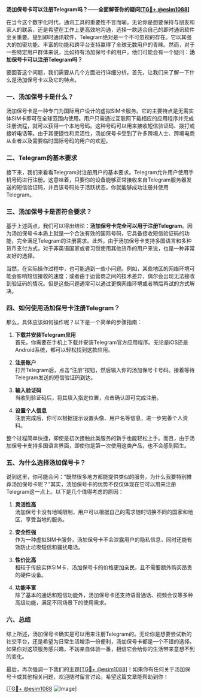 **汤加保号卡可以注册Telegram吗？——全面解答你的疑问[[TG💪+ @esim1088](https://t.me/s/esim1088)]**

在当今这个数字化时代，通讯工具的重要性不言而喻。无论你是想要保持与朋友和家人的联系，还是希望在工作上更高效地沟通，选择一款适合自己的即时通讯软件至关重要。提到即时通讯软件，Telegram绝对是一个不可忽视的存在。它以其强大的加密功能、丰富的功能和跨平台支持赢得了全球无数用户的青睐。然而，对于一些特定用户群体来说，比如持有汤加保号卡的用户，他们可能会有一个疑问：**汤加保号卡可以注册Telegram吗？**

要回答这个问题，我们需要从几个方面进行详细分析。首先，让我们来了解一下什么是汤加保号卡以及它的特点。

### 一、汤加保号卡是什么？

汤加保号卡是一种专门为国际用户设计的虚拟SIM卡服务。它的主要特点是无需实体SIM卡即可在全球范围内使用。用户只需通过互联网下载相应的应用程序并完成注册流程，就可以获得一个本地号码。这种号码可以用来接收短信验证码、拨打或接听电话等。由于其便捷性和灵活性，汤加保号卡受到了许多跨境人士、跨境电商从业者以及需要临时国际号码的用户的欢迎。

### 二、Telegram的基本要求

接下来，我们来看看Telegram对注册用户的基本要求。Telegram允许用户使用手机号码进行注册。这意味着，只要你的设备能够正常接收来自Telegram服务器发送的短信验证码，并且该号码处于活跃状态，你就能够成功注册并使用Telegram。

### 三、汤加保号卡是否符合要求？

基于上述两点，我们可以得出结论：**汤加保号卡完全可以用于注册Telegram**。因为汤加保号卡本质上就是一个合法有效的国际号码，它具备接收短信验证码的功能，完全满足Telegram的注册需求。此外，由于汤加保号卡支持多国语言和多种货币支付方式，对于非英语国家或者习惯使用其他货币的用户来说，也是一种非常友好的选择。

当然，在实际操作过程中，也可能遇到一些小问题。例如，某些地区的网络环境可能会影响短信接收的速度；或者由于运营商之间的技术差异，偶尔会出现无法接收到验证码的情况。但是这些问题通常可以通过更换网络环境或者稍后再试的方式解决。

### 四、如何使用汤加保号卡注册Telegram？

那么，具体应该如何操作呢？以下是一个简单的步骤指南：

1. **下载并安装Telegram应用**  
   首先，你需要在手机上下载并安装Telegram官方应用程序。无论是iOS还是Android系统，都可以轻松找到这款应用。

2. **注册账户**  
   打开Telegram后，点击“注册”按钮，然后输入你的汤加保号卡号码。接着等待Telegram发送的短信验证码到达。

3. **输入验证码**  
   当收到验证码后，将其填入指定位置，点击确认即可完成注册。

4. **设置个人信息**  
   注册完成后，你可以根据提示设置头像、用户名等信息，进一步完善个人资料。

整个过程简单快捷，即使是初次接触此类服务的新手也能轻松上手。而且，由于汤加保号卡支持多国语言界面，即使你是第一次使用这类产品，也不会感到陌生。

### 五、为什么选择汤加保号卡？

说到这里，你可能会问：“既然很多地方都能提供类似的服务，为什么我要特别推荐汤加保号卡呢？”其实，汤加保号卡的优势不仅仅体现在它可以用来注册Telegram这一点上。以下是几个值得考虑的原因：

1. **灵活性高**  
   汤加保号卡没有地域限制，用户可以根据自己的需求随时切换不同的国家和地区，享受当地的服务。

2. **安全性强**  
   作为一种虚拟SIM卡服务，汤加保号卡不会泄露用户的隐私信息，同时还能有效防止垃圾短信和骚扰电话。

3. **性价比高**  
   相较于传统实体SIM卡，汤加保号卡的价格更加亲民，且不需要额外购买昂贵的硬件设备。

4. **功能丰富**  
   除了基本的通话和短信功能外，汤加保号卡还支持语音通话、视频会议等多种高级功能，满足不同场景下的使用需求。

### 六、总结

综上所述，汤加保号卡确实是可以用来注册Telegram的。无论你是想要尝试新的社交平台，还是希望为日常生活增添一份便利，汤加保号卡都是一个不错的选择。如果你对这项服务感兴趣，不妨亲自体验一番，相信它会给你的生活带来意想不到的变化。

最后，再次强调一下我们的主题[[TG💪+ @esim1088](https://t.me/s/esim1088)]！如果你有任何关于汤加保号卡或其他相关问题，欢迎随时留言讨论。希望这篇文章能帮助到你！

[[TG💪+ @esim1088](https://t.me/s/esim1088) ![Image](https://i.postimg.cc/4NQfJmqS/Snipaste-2025-05-13-00-14-12.png)]